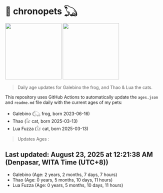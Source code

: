 # 🐾 chronopets 𓆏
<img src="https://github.com/user-attachments/assets/802b3632-7c4b-4232-a3a0-8b1d8fa6f04d" widht=180 height=180 >
<img src="https://github.com/user-attachments/assets/16687005-7ebb-4607-be57-0c8e528fed06" widht=180 height=180 >

> Daily age updates for Galebino the frog, and Thao & Lua the cats.

This repository uses GitHub Actions to automatically update the `ages.json` and `readme.md` file daily with the current ages of my pets: <br>
- Galebino (𓆏 frog, born 2023-06-16)
- Thao (𓃠 cat, born 2025-03-13)
- Lua Fuzza (𓃠 cat, born 2025-03-13)

> Updates Ages :

## Last updated: August 23, 2025 at 12:21:38 AM (Denpasar, WITA Time (UTC+8))

- Galebino (Age: 2 years, 2 months, 7 days, 7 hours)
- Thao (Age: 0 years, 5 months, 10 days, 11 hours)
- Lua Fuzza (Age: 0 years, 5 months, 10 days, 11 hours)

